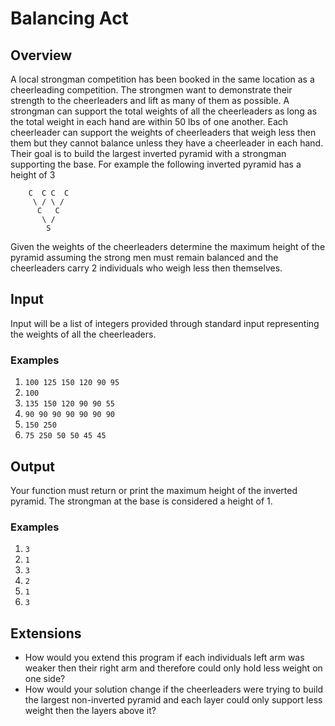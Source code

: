 # Balancing Act

## Overview

A local strongman competition has been booked in the same location as a cheerleading competition. The strongmen want to demonstrate their strength to the cheerleaders and lift as many of them as possible. A strongman can support the total weights of all the cheerleaders as long as the total weight in each hand are within 50 lbs of one another. Each cheerleader can support the weights of cheerleaders that weigh less then them but they cannot balance unless they have a cheerleader in each hand. Their goal is to build the largest inverted pyramid with a strongman supporting the base. For example the following inverted pyramid has a height of 3

        C  C C  C
         \ / \ /
          C   C
           \ /
            S

Given the weights of the cheerleaders determine the maximum height of the pyramid assuming the strong men must remain balanced and the cheerleaders carry 2 individuals who weigh less then themselves.

## Input

Input will be a list of integers provided through standard input representing the weights of all the cheerleaders.

### Examples

1. `100 125 150 120 90 95`
2. `100`
3. `135 150 120 90 90 55`
4. `90 90 90 90 90 90 90`
5. `150 250`
6. `75 250 50 50 45 45`

## Output

Your function must return or print the maximum height of the inverted pyramid. The strongman at the base is considered a height of 1.

### Examples

1. `3`
2. `1`
3. `3`
4. `2`
5. `1`
6. `3`

## Extensions

- How would you extend this program if each individuals left arm was weaker then their right arm and therefore could only hold less weight on one side?
- How would your solution change if the cheerleaders were trying to build the largest non-inverted pyramid and each layer could only support less weight then the layers above it?
